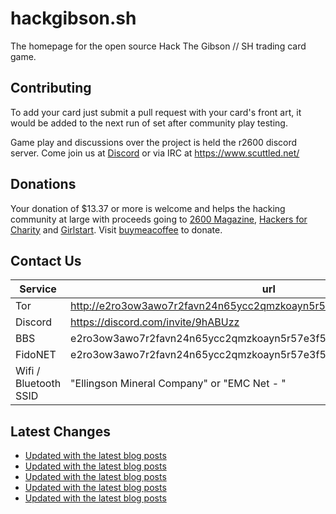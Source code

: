 # hackgibson.sh
The homepage for the open source Hack The Gibson // SH trading card game.


## Contributing

To add your card just submit a pull request with your card's front art, it would be added to the next run of set after community play testing.

Game play and discussions over the project is held the r2600 discord server. Come join us at [Discord](https://discord.com/invite/9hABUzz) or via IRC at https://www.scuttled.net/


## Donations

Your donation of $13.37 or more is welcome and helps the hacking community at large with proceeds going to [2600 Magazine](https://2600.com/), [Hackers for Charity](https://hackersforcharity.org) and [Girlstart](https://girlstart.org).  Visit [buymeacoffee](https://www.buymeacoffee.com/hackgibson.sh) to donate.


## Contact Us

Service | url
-|-
Tor | http://e2ro3ow3awo7r2favn24n65ycc2qmzkoayn5r57e3f56nvjwdcgg32ad.onion
Discord | https://discord.com/invite/9hABUzz
BBS | e2ro3ow3awo7r2favn24n65ycc2qmzkoayn5r57e3f56nvjwdcgg32ad.onion:23
FidoNET | e2ro3ow3awo7r2favn24n65ycc2qmzkoayn5r57e3f56nvjwdcgg32ad.onion:24554
Wifi / Bluetooth SSID | "Ellingson Mineral Company" or "EMC Net - <fidonet address>"

## Latest Changes
<!-- BLOG-POST-LIST:START -->
- [Updated with the latest blog posts](https://github.com/DFW2600/hackgibson.sh/commit/5f388ce7a6d3597a11362c2b9fdfebd20ef98fb2)
- [Updated with the latest blog posts](https://github.com/DFW2600/hackgibson.sh/commit/2dc92d7e1b976094fd2ae738b0039a77aa22d1f2)
- [Updated with the latest blog posts](https://github.com/DFW2600/hackgibson.sh/commit/8aba5c474e3869deea9a09bd2083e9699dda4182)
- [Updated with the latest blog posts](https://github.com/DFW2600/hackgibson.sh/commit/d8a4c7d4a11a24545f309399795ab7b4ef382944)
- [Updated with the latest blog posts](https://github.com/DFW2600/hackgibson.sh/commit/5bdfd70aeba9b25f7100bc41170e663bb4f9fe98)
<!-- BLOG-POST-LIST:END -->
